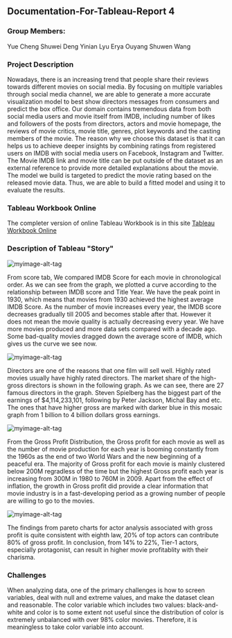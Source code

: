 ## Documentation-For-Tableau-Report 4

### Group Members:
Yue Cheng
Shuwei Deng
Yinian Lyu
Erya Ouyang
Shuwen Wang

### Project Description
Nowadays, there is an increasing trend that people share their reviews towards different movies on social media. By focusing on multiple variables through social media channel, we are able to generate a more accurate visualization model to best show directors messages from consumers and predict the box office. 
Our domain contains tremendous data from both social media users and movie itself from IMDB, including number of likes and 
followers of the posts from directors, actors and movie homepage, the reviews of movie critics, movie title, genres, plot 
keywords and the casting members of the movie. The reason why we choose this dataset is that it can helps us to achieve deeper 
insights by combining ratings from registered users on IMDB with social media users on Facebook, Instagram and Twitter. The Movie IMDB link and movie title can be put outside of the dataset as an external reference to provide more detailed explanations about the movie. The model we build is targeted to predict the movie rating based on the released movie data. Thus, we are able to build a fitted model and using it to evaluate the results.

### Tableau Workbook Online
The completer version of online Tableau Workbook is in this site [Tableau Workbook Online](https://public.tableau.com/profile/shuwen.wang#!/vizhome/MovieAnalysisforIMDB5000/MovieAnalysis)

### Description of Tableau "Story"
![myimage-alt-tag](https://user-images.githubusercontent.com/34119368/33503813-28859990-d6b3-11e7-8a93-c4db1c5aeb75.png)

From score tab, We compared IMDB Score for each movie in chronological order. As we can see from the graph, we plotted a curve according to the relationship between IMDB score and Title Year. We have the peak point in 1930, which means that movies from 1930 achieved the highest average IMDB Score. As the number of movie increases every year, the IMDB score decreases gradually till 2005 and becomes stable after that. However it does not mean the movie quality is actually decreasing every year. We have more movies produced and more data sets compared with a decade ago. Some bad-quality movies dragged down the average score of IMDB, which gives us the curve we see now.

![myimage-alt-tag](https://user-images.githubusercontent.com/34119368/33503837-40820ad8-d6b3-11e7-80b9-72ff987b931a.png)

Directors are one of the reasons that one film will sell well. Highly rated movies usually have highly rated directors. The market share of the high-gross directors is shown in the following graph. As we can see, there are 27 famous directors in the graph. Steven Spielberg has the biggest part of the earnings of $4,114,233,101, following by Peter Jackson, Michal Bay and etc. The ones that have higher gross are marked with darker blue in this mosaic graph from 1 billion to 4 billion dollars gross earnings.

![myimage-alt-tag](https://user-images.githubusercontent.com/34119368/33504313-f9bd6d66-d6b4-11e7-9f1f-5595a00f1cbf.png)

From the Gross Profit Distribution, the Gross profit for each movie as well as the number of movie production for each year is booming constantly from the 1960s as the end of two World Wars and the new beginning of a peaceful era. The majority of Gross profit for each movie is mainly clustered below 200M regradless of the time but the highest Gross profit each year is increasing from 300M in 1980 to 760M in 2009. Apart from the effect of inflation, the growth in Gross profit did provide a clear information that movie industry is in a fast-developing period as a growing number of people are willing to go to the movies.

![myimage-alt-tag](https://user-images.githubusercontent.com/34119368/33508618-8340bef8-d6c9-11e7-9ab3-694233bd99f6.png)

The findings from pareto charts for actor analysis associated with gross profit is quite consistent with eighth law, 20% of top actors can contribute 80% of gross profit. In conclusion, from 14% to 22%, Tier-1 actors, especially protagonist, can result in higher movie profitablity with their charisma.

### Challenges
When analyzing data, one of the primary challenges is how to screen variables, deal with null and extreme values, 
and make the dataset clean and reasonable. The color variable which includes two values: black-and-white and color is to some 
extent not useful since the distribution of color is extremely unbalanced with over 98% color movies. Therefore, it is 
meaningless to take color variable into account.
